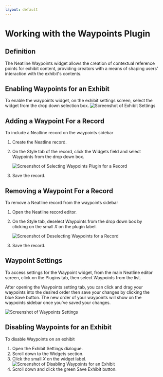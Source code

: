 ```yaml
---
layout: default
---
```

# Working with the Waypoints Plugin

## Definition
The Neatline Waypoints widget allows the creation of contextual reference points for exhibit content, providing creators with a means of shaping users' interaction with the exhibit's contents.

## Enabling Waypoints for an Exhibit
To enable the waypoints widget, on the exhibit settings screen, select the widget from the drop down selection box.
![Screenshot of Exhibit Settings](http://neatline.org/wp-content/uploads/2014/06/enablingwaypoints.png)

## Adding a Waypoint For a Record
To include a Neatline record on the waypoints sidebar

1. Create the Neatline record.
2. On the Style tab of the record, click the Widgets field and select Waypoints from the drop down box.

    ![Screenshot of Selecting Waypoints Plugin for a Record](http://neatline.org/wp-content/uploads/2014/07/addingwaypointforrecord.png)

3. Save the record.

## Removing a Waypoint For a Record
To remove a Neatline record from the waypoints sidebar

1. Open the Neatline record editor.
2. On the Style tab, deselect Waypoints from the drop down box by clicking on the small *X* on the plugin label.

    ![Screenshot of Deselecting Waypoints for a Record](http://neatline.org/wp-content/uploads/2014/06/deselectingwaypointsonrecord.png)
3. Save the record.

## Waypoint Settings
To access settings for the Waypoint widget, from the main Neatline editor screen, click on the Plugins tab, then select Waypoints from the list.

After opening the Waypoints setting tab, you can click and drag your waypoints into the desired order then save your changes by clicking the blue Save button. The new order of your waypoints will show on the waypoints sidebar once you've saved your changes.

![Screenshot of Waypoints Settings](http://neatline.org/wp-content/uploads/2014/06/editingwaypointsorder.png)

## Disabling Waypoints for an Exhibit
To disable Waypoints on an exhibit

1. Open the Exhibit Settings dialogue.
2. Scroll down to the Widgets section.
3. Click the small *X* on the widget label.
![Screenshot of Disabling Waypoints for an Exhibit](http://neatline.org/wp-content/uploads/2014/06/disablingwaypoints.png)
4. Scroll down and click the green Save Exhibit button.
